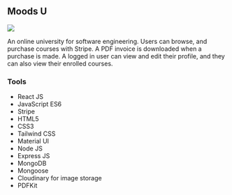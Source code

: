 ## Moods U

![](Moods-U-Online.gif)

An online university for software engineering. Users can browse, and purchase courses with Stripe. A PDF invoice is downloaded when a purchase is made. A logged in user can view and edit their profile, and they can also view their enrolled courses.

### Tools

- React JS
- JavaScript ES6
- Stripe
- HTML5
- CSS3
- Tailwind CSS
- Material UI
- Node JS
- Express JS
- MongoDB
- Mongoose
- Cloudinary for image storage
- PDFKit
